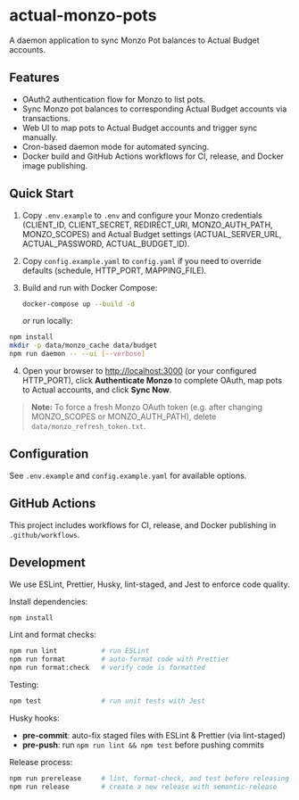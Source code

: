 # actual-monzo-pots

A daemon application to sync Monzo Pot balances to Actual Budget accounts.

## Features

- OAuth2 authentication flow for Monzo to list pots.
- Sync Monzo pot balances to corresponding Actual Budget accounts via transactions.
- Web UI to map pots to Actual Budget accounts and trigger sync manually.
- Cron-based daemon mode for automated syncing.
- Docker build and GitHub Actions workflows for CI, release, and Docker image publishing.

## Quick Start

1. Copy `.env.example` to `.env` and configure your Monzo credentials (CLIENT_ID, CLIENT_SECRET, REDIRECT_URI,
   MONZO_AUTH_PATH, MONZO_SCOPES) and Actual Budget settings (ACTUAL_SERVER_URL, ACTUAL_PASSWORD, ACTUAL_BUDGET_ID).
2. Copy `config.example.yaml` to `config.yaml` if you need to override defaults (schedule, HTTP_PORT, MAPPING_FILE).
3. Build and run with Docker Compose:

   ```bash
   docker-compose up --build -d
   ```

   _or_ run locally:

```bash
npm install
mkdir -p data/monzo_cache data/budget
npm run daemon -- --ui [--verbose]
```

4. Open your browser to <http://localhost:3000> (or your configured HTTP_PORT), click **Authenticate Monzo** to
   complete OAuth, map pots to Actual accounts, and click **Sync Now**.

> **Note:** To force a fresh Monzo OAuth token (e.g. after changing MONZO_SCOPES or MONZO_AUTH_PATH), delete
> `data/monzo_refresh_token.txt`.

## Configuration

See `.env.example` and `config.example.yaml` for available options.

## GitHub Actions

This project includes workflows for CI, release, and Docker publishing in `.github/workflows`.

## Development

We use ESLint, Prettier, Husky, lint-staged, and Jest to enforce code quality.

Install dependencies:

```bash
npm install
```

Lint and format checks:

```bash
npm run lint           # run ESLint
npm run format         # auto-format code with Prettier
npm run format:check   # verify code is formatted
```

Testing:

```bash
npm test               # run unit tests with Jest
```

Husky hooks:

- **pre-commit**: auto-fix staged files with ESLint & Prettier (via lint-staged)
- **pre-push**: run `npm run lint && npm test` before pushing commits

Release process:

```bash
npm run prerelease     # lint, format-check, and test before releasing
npm run release        # create a new release with semantic-release
```
